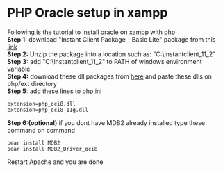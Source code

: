 # PHP Oracle setup in xampp
Following is the tutorial to install oracle on xampp with php  
**Step 1:**
download "Instant Client Package - Basic Lite" package from this [link](http://www.oracle.com/technetwork/topics/winsoft-085727.html)  
**Step 2:**
Unzip the package into a location such as: "C:\instantclient_11_2"  
**Step 3:**
add "C:\instantclient_11_2" to PATH of windows environment variable  
**Step 4:**
download these dll packages from [here](http://windows.php.net/downloads/pecl/releases/oci8/2.0.8/php_oci8-2.0.8-5.6-ts-vc11-x86.zip) and paste these dlls on php/ext directory  
**Step 5:**
add these lines to php.ini  
```
extension=php_oci8.dll
extension=php_oci8_11g.dll
```
**Step 6:(optional)**
if you dont have MDB2 already installed type these command on command  
```
pear install MDB2
pear install MDB2_Driver_oci8
```

Restart Apache and you are done  

